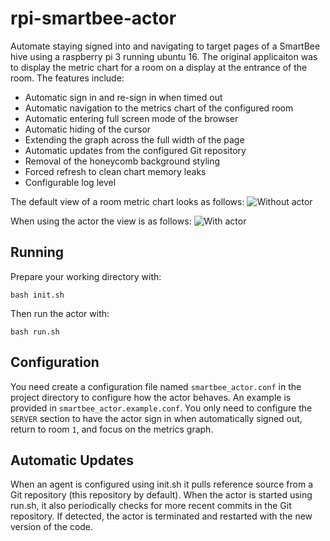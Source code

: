 # rpi-smartbee-actor
Automate staying signed into and navigating to target pages of a SmartBee hive using a raspberry pi 3 running ubuntu 16. The original applicaiton was to display the metric chart for a room on a display at the entrance of the room. The features include:
- Automatic sign in and re-sign in when timed out
- Automatic navigation to the metrics chart of the configured room
- Automatic entering full screen mode of the browser
- Automatic hiding of the cursor
- Extending the graph across the full width of the page
- Automatic updates from the configured Git repository 
- Removal of the honeycomb background styling
- Forced refresh to clean chart memory leaks
- Configurable log level

The default view of a room metric chart looks as follows:
<img src="https://user-images.githubusercontent.com/3911650/27997102-57acccec-64ae-11e7-9b30-e07fc13e893e.png" alt="Without actor">

When using the actor the view is as follows:
<img src="https://user-images.githubusercontent.com/3911650/27997042-9abeb8c6-64ac-11e7-8db1-ed94f545e2f5.png" alt="With actor">

## Running
Prepare your working directory with:
```shell
bash init.sh
```
Then run the actor with:
```shell
bash run.sh
```

## Configuration
You need create a configuration file named `smartbee_actor.conf` in the project directory to configure how the actor behaves.
An example is provided in `smartbee_actor.example.conf`. 
You only need to configure the `SERVER` section to have the actor sign in when automatically signed out, return to room `1`, and focus on the metrics graph.

## Automatic Updates
When an agent is configured using init.sh it pulls reference source from a Git repository (this repository by default). When the actor is started using run.sh, it also periodically checks for more recent commits in the Git repository. If detected, the actor is terminated and restarted with the new version of the code.